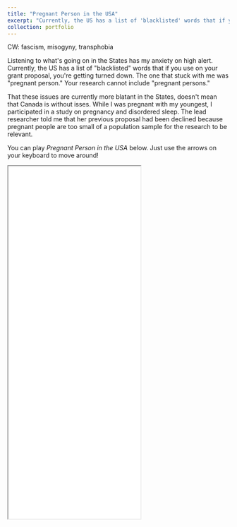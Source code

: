 ```yaml
---
title: "Pregnant Person in the USA"
excerpt: "Currently, the US has a list of 'blacklisted' words that if you use on your grant proposal, you're getting turned down. The one that stuck with me was 'pregnant person.' Your research cannot include 'pregnant persons.' <br/><img src='../images/PP_USA.png' height=300>"
collection: portfolio
---
```

CW: fascism, misogyny, transphobia

Listening to what's going on in the States has my anxiety on high alert. Currently, the US has a list of "blacklisted" words that if you use on your grant proposal, you're getting turned down. The one that stuck with me was "pregnant person." Your research cannot include "pregnant persons."

That these issues are currently more blatant in the States, doesn't mean that Canada is without isses. While I was pregnant with my youngest, I participated in a study on pregnancy and disordered sleep. The lead researcher told me that her previous proposal had been declined because pregnant people are too small of a population sample for the research to be relevant.

You can play *Pregnant Person in the USA* below. Just use the arrows on your keyboard to move around!

<iframe src="../pregnant_person_in_the_usa.html" title="Pregnant Person in the USA" height="800"></iframe>